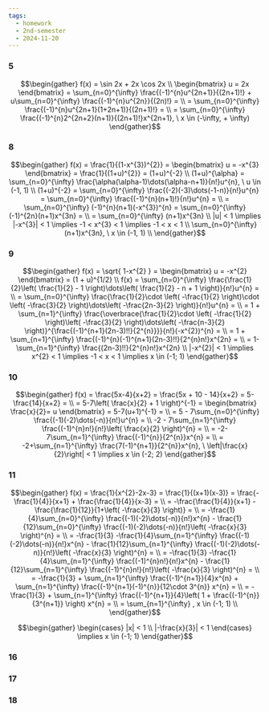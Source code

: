 ```yaml
---
tags:
  - homework
  - 2nd-semester
  - 2024-11-20
---
```


### 5

$$\begin{gather}
f(x) = \sin 2x + 2x \cos 2x \\
\begin{bmatrix}
u = 2x
\end{bmatrix} = \sum_{n=0}^{\infty} \frac{(-1)^{n}u^{2n+1}}{(2n+1)!} + u\sum_{n=0}^{\infty} \frac{(-1)^{n}u^{2n}}{(2n)!} = \\
= \sum_{n=0}^{\infty} \frac{(-1)^{n}u^{2n+1}(1+2n+1)}{(2n+1)!} = \\
= \sum_{n=0}^{\infty} \frac{(-1)^{n}2^{2n+2}(n+1)}{(2n+1)!}x^{2n+1}, \ x \in (-\infty, + \infty)
\end{gather}$$

### 8

$$\begin{gather}
f(x) = \frac{1}{(1-x^{3})^{2}} = \begin{bmatrix}
u = -x^{3}
\end{bmatrix} = \frac{1}{(1+u)^{2}} = (1+u)^{-2} \\
(1+u)^{\alpha} = \sum_{n=0}^{\infty} \frac{\alpha(\alpha-1)\dots(\alpha-n+1)}{n!}u^{n}, \ u \in (-1, 1) \\
(1+u)^{-2} = \sum_{n=0}^{\infty} \frac{(-2)(-3)\dots(-1-n)}{n!}u^{n} = \sum_{n=0}^{\infty} \frac{(-1)^{n}(n+1)!}{n!}u^{n} = \\
= \sum_{n=0}^{\infty} (-1)^{n}(n+1)(-x^{3})^{n} = \sum_{n=0}^{\infty} (-1)^{2n}(n+1)x^{3n} = \\
= \sum_{n=0}^{\infty} (n+1)x^{3n} \\
|u| < 1 \implies |-x^{3}| < 1 \implies -1 < x^{3} < 1 \implies -1 < x < 1 \\
\sum_{n=0}^{\infty} (n+1)x^{3n}, \ x \in (-1, 1) \\
\end{gather}$$

### 9

$$\begin{gather}
f(x) = \sqrt{ 1-x^{2} } = \begin{bmatrix}
u = -x^{2}
\end{bmatrix} = (1 + u)^{1/2} \\
f(x) = \sum_{n=0}^{\infty} \frac{\frac{1}{2}\left( \frac{1}{2} - 1 \right)\dots\left( \frac{1}{2} - n + 1 \right)}{n!}u^{n} = \\
= \sum_{n=0}^{\infty} \frac{\frac{1}{2}\cdot \left( -\frac{1}{2} \right)\cdot \left( -\frac{3}{2} \right)\dots\left( -\frac{2n-3}{2} \right)}{n!}u^{n} = \\
= 1 + \sum_{n=1}^{\infty} \frac{\overbrace{\frac{1}{2}\cdot \left( -\frac{1}{2} \right)\left( -\frac{3}{2} \right)\dots\left( -\frac{n-3}{2} \right)}^{\frac{(-1)^{n+1}(2n-3)!!}{2^{n}}}}{n!}(-x^{2})^{n} = \\
= 1 + \sum_{n=1}^{\infty} \frac{(-1)^{n}(-1)^{n+1}(2n-3)!!}{2^{n}n!}x^{2n} = \\
= 1-\sum_{n=1}^{\infty} \frac{(2n-3)!!}{2^{n}n!}x^{2n} \\
|-x^{2}| < 1 \implies x^{2} < 1 \implies -1 < x < 1 \implies x \in (-1; 1)
\end{gather}$$

### 10

$$\begin{gather}
f(x) = \frac{5x-4}{x+2} = \frac{5x + 10 - 14}{x+2} = 5-\frac{14}{x+2} = \\
= 5-7\left( \frac{x}{2} + 1 \right)^{-1} = \begin{bmatrix}
\frac{x}{2}= u
\end{bmatrix} = 5-7(u+1)^{-1} = \\
= 5 - 7\sum_{n=0}^{\infty} \frac{(-1)(-2)\dots(-n)}{n!}u^{n} = \\
-2 - 7\sum_{n=1}^{\infty} \frac{(-1)^{n}n!}{n!}\left( \frac{x}{2} \right)^{n} = \\
= -2-7\sum_{n=1}^{\infty} \frac{(-1)^{n}}{2^{n}}x^{n} = \\
= -2+\sum_{n=1}^{\infty} \frac{7(-1)^{n+1}}{2^{n}}x^{n}, \ \left|\frac{x}{2}\right| < 1 \implies x \in (-2; 2)
\end{gather}$$

### 11

$$\begin{gather}
f(x) = \frac{1}{x^{2}-2x-3} = \frac{1}{(x+1)(x-3)} = \frac{-\frac{1}{4}}{x+1} + \frac{\frac{1}{4}}{x-3} = \\
= -\frac{\frac{1}{4}}{x+1} - \frac{\frac{1}{12}}{1+\left( -\frac{x}{3} \right)} = \\
= -\frac{1}{4}\sum_{n=0}^{\infty} \frac{(-1)(-2)\dots(-n)}{n!}x^{n} - \frac{1}{12}\sum_{n=0}^{\infty} \frac{(-1)(-2)\dots(-n)}{n!}\left( -\frac{x}{3} \right)^{n} = \\
= -\frac{1}{3} -\frac{1}{4}\sum_{n=1}^{\infty} \frac{(-1)(-2)\dots(-n)}{n!}x^{n} - \frac{1}{12}\sum_{n=1}^{\infty} \frac{(-1)(-2)\dots(-n)}{n!}\left( -\frac{x}{3} \right)^{n} = \\
= -\frac{1}{3} -\frac{1}{4}\sum_{n=1}^{\infty} \frac{(-1)^{n}n!}{n!}x^{n} - \frac{1}{12}\sum_{n=1}^{\infty} \frac{(-1)^{n}n!}{n!}\left( -\frac{x}{3} \right)^{n} = \\
= -\frac{1}{3} + \sum_{n=1}^{\infty} \frac{(-1)^{n+1}}{4}x^{n} + \sum_{n=1}^{\infty} \frac{(-1)^{n+1}(-1)^{n}}{12\cdot 3^{n}} x^{n} = \\
= -\frac{1}{3} + \sum_{n=1}^{\infty} \frac{(-1)^{n+1}}{4}\left( 1 + \frac{(-1)^{n}}{3^{n+1}} \right) x^{n} = \\
= \sum_{n=1}^{\infty} , x \in (-1; 1) \\
\end{gather}$$

$$\begin{gather}
\begin{cases}
|x| < 1 \\
|-\frac{x}{3}| < 1
\end{cases} \implies x \in (-1; 1)
\end{gather}$$

### 16
### 17
### 18